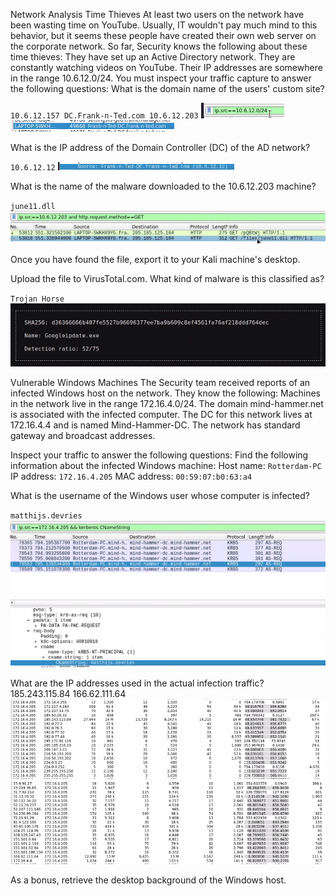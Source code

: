 Network Analysis
Time Thieves
At least two users on the network have been wasting time on YouTube. Usually, IT wouldn't pay much mind to this behavior, but it seems these people have created their own web server on the corporate network. So far, Security knows the following about these time thieves:
They have set up an Active Directory network.
They are constantly watching videos on YouTube.
Their IP addresses are somewhere in the range 10.6.12.0/24.
You must inspect your traffic capture to answer the following questions:
What is the domain name of the users' custom site?

`10.6.12.157 DC.Frank-n-Ted.com
10.6.12.203`
![](dc_filter.PNG)
![](custom_dc.PNG)

 
What is the IP address of the Domain Controller (DC) of the AD network?

`10.6.12.12`
![](dc_ip.PNG)
 
What is the name of the malware downloaded to the 10.6.12.203 machine? 

`june11.dll`
![](malware_download.PNG)

Once you have found the file, export it to your Kali machine's desktop.
 
Upload the file to VirusTotal.com. What kind of malware is this classified as?
 
`Trojan Horse`
 ![](trojan_horse.PNG)
 
Vulnerable Windows Machines
The Security team received reports of an infected Windows host on the network. They know the following:
Machines in the network live in the range 172.16.4.0/24.
The domain mind-hammer.net is associated with the infected computer.
The DC for this network lives at 172.16.4.4 and is named Mind-Hammer-DC.
The network has standard gateway and broadcast addresses.

Inspect your traffic to answer the following questions:
Find the following information about the infected Windows machine:
Host name: `Rotterdam-PC`
IP address: `172.16.4.205`
MAC address: `00:59:07:b0:63:a4`

What is the username of the Windows user whose computer is infected?

`matthijs.devries`
![](username2.PNG)

What are the IP addresses used in the actual infection traffic?
185.243.115.84
166.62.111.64
 ![](infected_ip.PNG)
![](infected_ip2.PNG)

As a bonus, retrieve the desktop background of the Windows host.
 

